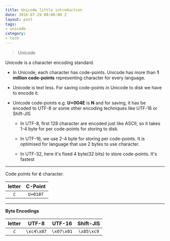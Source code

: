 ```yaml
---
title: Unicode little introduction
date: 2016-07-29 00:00:00 Z
layout: post
tags:
- unicode
category:
- tech
---
```


> Unicode

Unicode is a character encoding standard.

* In Unicode, each character has code-points. Unicode has more than **1 million code-points** representing character for every language.

* Unicode is text less. For saving code-points in Unicode to disk we have to encode it. 

* Unicode code-points e.g. **U+004E** is **N** and for saving, it has be encoded to UTF-8 or some other encoding techniques like UTF-16 or Shift-JIS

    * In UTF-8, first 128 character are encoded just like ASCII, so it takes 1-4 byte for per code-points for storing to disk.

    * In UTF-16, we use 2-4 byte for storing per code-points. It is optimised for language that use 2 bytes to use character.

    * In UTF-32, here it's fixed 4 byte(32 bits) to store code-points. It's fastest

---
Code points for **ć** character.

| letter | C-Point |
|:------:|:----------:|
| `ć`    |  `U+0107`  |


---
**Byte Encodings**

|letter | UTF-8   | UTF-16  | Shift-JIS |
|:-----:|:-------:|:-------:|:---------:|
| `ć`   | `\xc4\x87`| `\x07\x01`| `\x85\xc9`  |
